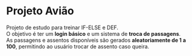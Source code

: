 # Projeto Avião

Projeto de estudo para treinar IF-ELSE e DEF.  
O objetivo é ter um **login básico** e um sistema de **troca de passagens**.  
As passagens e assentos disponíveis são gerados **aleatoriamente de 1 a 100**, permitindo ao usuário trocar de assento caso queira.  
